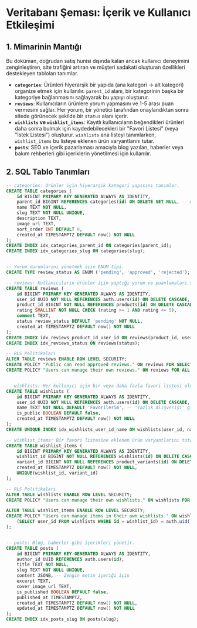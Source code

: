 # Veritabanı Şeması: İçerik ve Kullanıcı Etkileşimi

## 1. Mimarinin Mantığı

Bu doküman, doğrudan satış hunisi dışında kalan ancak kullanıcı deneyimini zenginleştiren, site trafiğini artıran ve müşteri sadakati oluşturan özellikleri destekleyen tabloları tanımlar.

- **`categories`**: Ürünleri hiyerarşik bir yapıda (ana kategori -> alt kategori) organize etmek için kullanılır. `parent_id` alanı, bir kategorinin başka bir kategoriye bağlanmasını sağlayarak bu yapıyı oluşturur.
- **`reviews`**: Kullanıcıların ürünlere yorum yapmasını ve 1-5 arası puan vermesini sağlar. Her yorum, bir yönetici tarafından onaylandıktan sonra sitede görünecek şekilde bir `status` alanı içerir.
- **`wishlists` ve `wishlist_items`**: Kayıtlı kullanıcıların beğendikleri ürünleri daha sonra bulmak için kaydedebilecekleri bir "Favori Listesi" (veya "İstek Listesi") oluşturur. `wishlists` ana listeyi tanımlarken, `wishlist_items` bu listeye eklenen ürün varyantlarını tutar.
- **`posts`**: SEO ve içerik pazarlaması amacıyla blog yazıları, haberler veya bakım rehberleri gibi içeriklerin yönetilmesi için kullanılır.

## 2. SQL Tablo Tanımları

```sql
-- categories: Ürünler için hiyerarşik kategori yapısını tanımlar.
CREATE TABLE categories (
    id BIGINT PRIMARY KEY GENERATED ALWAYS AS IDENTITY,
    parent_id BIGINT REFERENCES categories(id) ON DELETE SET NULL, -- Alt kategori için ana kategori referansı
    name TEXT NOT NULL,
    slug TEXT NOT NULL UNIQUE,
    description TEXT,
    image_url TEXT,
    sort_order INT DEFAULT 0,
    created_at TIMESTAMPTZ DEFAULT now() NOT NULL
);
CREATE INDEX idx_categories_parent_id ON categories(parent_id);
CREATE INDEX idx_categories_slug ON categories(slug);


-- Yorum durumlarını yönetmek için ENUM tipi.
CREATE TYPE review_status AS ENUM ('pending', 'approved', 'rejected');

-- reviews: Kullanıcıların ürünler için yaptığı yorum ve puanlamaları saklar.
CREATE TABLE reviews (
    id BIGINT PRIMARY KEY GENERATED ALWAYS AS IDENTITY,
    user_id UUID NOT NULL REFERENCES auth.users(id) ON DELETE CASCADE,
    product_id BIGINT NOT NULL REFERENCES products(id) ON DELETE CASCADE,
    rating SMALLINT NOT NULL CHECK (rating >= 1 AND rating <= 5),
    comment TEXT,
    status review_status DEFAULT 'pending' NOT NULL,
    created_at TIMESTAMPTZ DEFAULT now() NOT NULL
);
CREATE INDEX idx_reviews_product_id_user_id ON reviews(product_id, user_id);
CREATE INDEX idx_reviews_status ON reviews(status);

-- RLS Politikaları
ALTER TABLE reviews ENABLE ROW LEVEL SECURITY;
CREATE POLICY "Public can read approved reviews." ON reviews FOR SELECT USING (status = 'approved');
CREATE POLICY "Users can manage their own reviews." ON reviews FOR ALL USING (auth.uid() = user_id);


-- wishlists: Her kullanıcı için bir veya daha fazla favori listesi oluşturur.
CREATE TABLE wishlists (
    id BIGINT PRIMARY KEY GENERATED ALWAYS AS IDENTITY,
    user_id UUID NOT NULL REFERENCES auth.users(id) ON DELETE CASCADE,
    name TEXT NOT NULL DEFAULT 'Favorilerim', -- 'Yazlık Alışverişi' gibi özel listeler de olabilir.
    is_public BOOLEAN DEFAULT false,
    created_at TIMESTAMPTZ DEFAULT now() NOT NULL
);
CREATE UNIQUE INDEX idx_wishlists_user_id_name ON wishlists(user_id, name);

-- wishlist_items: Bir favori listesine eklenen ürün varyantlarını tutar.
CREATE TABLE wishlist_items (
    id BIGINT PRIMARY KEY GENERATED ALWAYS AS IDENTITY,
    wishlist_id BIGINT NOT NULL REFERENCES wishlists(id) ON DELETE CASCADE,
    variant_id BIGINT NOT NULL REFERENCES product_variants(id) ON DELETE CASCADE,
    created_at TIMESTAMPTZ DEFAULT now() NOT NULL,
    UNIQUE(wishlist_id, variant_id)
);

-- RLS Politikaları
ALTER TABLE wishlists ENABLE ROW LEVEL SECURITY;
CREATE POLICY "Users can manage their own wishlists." ON wishlists FOR ALL USING (auth.uid() = user_id);

ALTER TABLE wishlist_items ENABLE ROW LEVEL SECURITY;
CREATE POLICY "Users can manage items in their own wishlists." ON wishlist_items FOR ALL USING (
    (SELECT user_id FROM wishlists WHERE id = wishlist_id) = auth.uid()
);


-- posts: Blog, haberler gibi içerikleri yönetir.
CREATE TABLE posts (
    id BIGINT PRIMARY KEY GENERATED ALWAYS AS IDENTITY,
    author_id UUID REFERENCES auth.users(id),
    title TEXT NOT NULL,
    slug TEXT NOT NULL UNIQUE,
    content JSONB, -- Zengin metin içeriği için
    excerpt TEXT,
    cover_image_url TEXT,
    is_published BOOLEAN DEFAULT false,
    published_at TIMESTAMPTZ,
    created_at TIMESTAMPTZ DEFAULT now() NOT NULL,
    updated_at TIMESTAMPTZ DEFAULT now() NOT NULL
);
CREATE INDEX idx_posts_slug ON posts(slug);

``` 